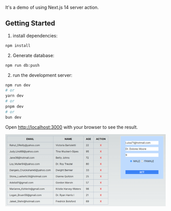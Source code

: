 It's a demo of using Next.js 14 server action.

## Getting Started

1. install dependencies:

```bash
npm install
```

2. Generate database:

```bash
npm run db:push
```

2. run the development server:

```bash
npm run dev
# or
yarn dev
# or
pnpm dev
# or
bun dev
```

Open [http://localhost:3000](http://localhost:3000) with your browser to see the result.

![img](./doc/assets/001.png)